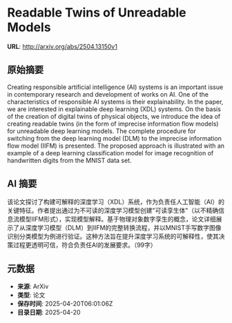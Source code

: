 # Readable Twins of Unreadable Models

**URL**: http://arxiv.org/abs/2504.13150v1

## 原始摘要

Creating responsible artificial intelligence (AI) systems is an important
issue in contemporary research and development of works on AI. One of the
characteristics of responsible AI systems is their explainability. In the
paper, we are interested in explainable deep learning (XDL) systems. On the
basis of the creation of digital twins of physical objects, we introduce the
idea of creating readable twins (in the form of imprecise information flow
models) for unreadable deep learning models. The complete procedure for
switching from the deep learning model (DLM) to the imprecise information flow
model (IIFM) is presented. The proposed approach is illustrated with an example
of a deep learning classification model for image recognition of handwritten
digits from the MNIST data set.


## AI 摘要

该论文探讨了构建可解释的深度学习（XDL）系统，作为负责任人工智能（AI）的关键特征。作者提出通过为不可读的深度学习模型创建"可读孪生体"（以不精确信息流模型IIFM形式），实现模型解释。基于物理对象数字孪生的概念，论文详细展示了从深度学习模型（DLM）到IIFM的完整转换流程，并以MNIST手写数字图像识别分类模型为例进行验证。这种方法旨在提升深度学习系统的可解释性，使其决策过程更透明可信，符合负责任AI的发展要求。（99字）

## 元数据

- **来源**: ArXiv
- **类型**: 论文
- **保存时间**: 2025-04-20T06:01:06Z
- **目录日期**: 2025-04-20
